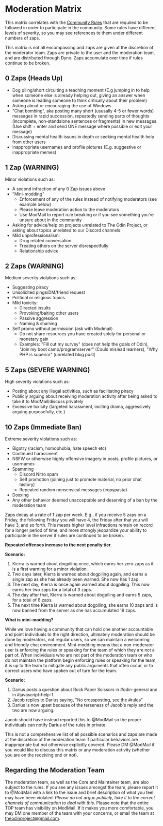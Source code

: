 # Moderation Matrix
This matrix correlates with the [Community Rules](https://www.theodinproject.com/community_rules) that are required to be followed in order to participate in the community. Some rules have different levels of severity, so you may see references to them under different numbers of zaps. 

This matrix is not all encompassing and zaps are given at the discretion of the moderator team. Zaps are private to the user and the moderation team, and are distributed through Dyno. Zaps accumulate over time if rules continue to be broken.

## 0 Zaps (Heads Up)
- Dog piling/short circuiting a teaching moment (E.g jumping in to help when someone else is already helping out, giving an answer when someone is leading someone to think critically about their problem)
- Asking about or encouraging the use of Windows
- "Chat bombing", aka posting many short (ususally 4-5 or fewer words) messages in rapid succession, repeatedly sending parts of thoughts (incomplete, non-standalone sentences or fragments) in new messages. (Use shift + enter and send ONE message where possible or edit your message) 
- Discussing mental health issues in depth or seeking mental health help from other users
- Inappropriate usernames and profile pictures (E.g. suggestive or inappropriate memes)

## 1 Zap (WARNING) 
Minor violations such as:
- A second infraction of any 0 Zap issues above
- "Mini-modding"
  - Enforcement of any of the rules instead of notifying moderators (see example below)
  - Please leave moderation action to the moderators
  - Use ModMail to report rule breaking or if you see something you’re unsure about in the community
- Asking for advice/help on projects unrelated to The Odin Project, or asking about topics unrelated to our Discord channels
- Mild unprofessionalism:
  - Drug related conversation 
  - Treating others on the server disrespectfully
  - Relationship advice

## 2 Zaps (WARNING)
Medium severity violations such as: 
- Suggesting piracy 
- Unsolicited pings/DM/friend request 
- Political or religious topics 
- Mild toxicity:
  - Directed insults
  - Provoking/baiting other users
  - Passive aggression
  - Naming & shaming
- Self promo without permission (ask with Modmail)
  - Do not share resources you have created solely for personal or monetary gain
  - Examples: "Fill out my survey" (does not help the goals of Odin), "Join my boot camp/program/server" (Could mislead learners), "Why PHP is superior" (unrelated blog post)

## 5 Zaps (SEVERE WARNING)
High severity violations such as: 
- Posting about any illegal activities, such as facilitating piracy 
- Publicly arguing about receiving moderation activity after being asked to take it to ModMail/discuss privately 
- Excessive toxicity (targeted harassment, inciting drama, aggressively arguing purposefully, etc.) 

## 10 Zaps (Immediate Ban)
Extreme severity violations such as: 
- Bigotry (racism, homophobia, hate speech etc)
- Continued harassment
- NSFW or otherwise highly offensive imagery in posts, profile pictures, or usernames
- Spamming 
  - Discord Nitro spam
  - Self promotion (joining just to promote material, no prior chat history)
  - Repeated random nonsensical messages (copypasta)
- Doxxing 
- Any other behavior deemed unacceptable and deserving of a ban by the moderation team

Zaps decay at a rate of 1 zap per week. E.g., if you receive 5 zaps on a Friday, the following Friday you will have 4, the Friday after that you will have 3, and so forth. This means higher level infractions remain on record for a longer period of time, and more strongly jeopardize your ability to participate in the server if rules are continued to be broken. 

**Repeated offenses increase to the next penalty tier.**

**Scenario:** 

1. Kierra is warned about dogpiling once, which earns her zero zaps as it is a first warning for a minor violation.
2. Two days later, Kierra is warned about dogpiling again, and earns a single zap as she has already been warned. She now has 1 zap.
3. The next day, Kierra is once again warned about dogpiling. This now earns her two zaps for a total of 3 zaps.
4. The day after that, Kierra is warned about dogpiling and earns 5 zaps, for a total of 8 zaps.
5. The next time Kierra is warned about dogpiling, she earns 10 zaps and is now banned from the server as she has accumulated 18 zaps. 


**What is mini-modding?**

While we love having a community that can hold one another accountable and point individuals to the right direction, ultimately moderation should be done by moderators, not regular users, so we can maintain a welcoming and friendly chat environment. Mini-modding means that a non-moderator user is enforcing the rules or speaking for the team of which they are not a part of. When individuals who are not part of the moderation team or who do not maintain the platform begin enforcing rules or speaking for the team, it is up to the team to mitigate any public arguments that often occur, or to correct users who have spoken out of turn for the team. 

**Scenario:**

1. Darius posts a question about Rock Paper Scissors in #odin-general and in #javascript-help-1
2. Jacob replies to Darius saying, "No crossposting, see the #rules"
3. Darius is now upset because of the terseness of Jacob's reply and the two are now arguing.

Jacob should have instead reported this to @ModMail so the proper individuals can notify Darius of the rules in private. 

This is not a comprehensive list of all possible scenarios and zaps are made at the discretion of the moderation team if particular behaviors are inappropriate but not otherwise explicitly covered. Please DM @ModMail if you would like to discuss this matrix or any moderation activity (whether you are on the receiving end or not). 

## Regarding the Moderation Team
The moderation team, as well as the Core and Maintainer team, are also subject to the rules. If you see any issues amongst the team, please report it to @ModMail with a link to the issue and brief description of what you feel may have been violated. *Please do not argue publicly, take it to the correct channels of communication to deal with this.* Please note that the entire TOP team has visibility on ModMail. If it makes you more comfortable, you may DM one member of the team with your concerns, or email the team at theodinproject@gmail.com. 

